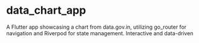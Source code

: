 # data_chart_app
A Flutter app showcasing a chart from data.gov.in, utilizing go_router for navigation and Riverpod for state management. Interactive and data-driven
